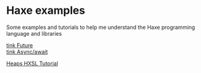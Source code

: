 # Haxe examples
Some examples and tutorials to help me understand the Haxe programming language and libraries

[tink Future](haxetink/tink_core/future/future.md)  
[tink Async/await](haxetink/tink_await/await.md)

[Heaps HXSL Tutorial](hxsl/hxsl_tutorial/hxsl.md)